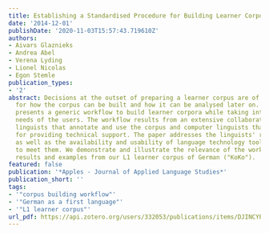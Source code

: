 ```yaml
---
title: Establishing a Standardised Procedure for Building Learner Corpora
date: '2014-12-01'
publishDate: '2020-11-03T15:57:43.719610Z'
authors:
- Aivars Glaznieks
- Andrea Abel
- Verena Lyding
- Lionel Nicolas
- Egon Stemle
publication_types:
- '2'
abstract: Decisions at the outset of preparing a learner corpus are of crucial importance
  for how the corpus can be built and how it can be analysed later on. This paper
  presents a generic workflow to build learner corpora while taking into account the
  needs of the users. The workflow results from an extensive collaboration between
  linguists that annotate and use the corpus and computer linguists that are responsible
  for providing technical support. The paper addresses the linguists' research needs
  as well as the availability and usability of language technology tools necessary
  to meet them. We demonstrate and illustrate the relevance of the workflow using
  results and examples from our L1 learner corpus of German ("KoKo").
featured: false
publication: '*Apples - Journal of Applied Language Studies*'
publication_short: ''
tags:
- '"corpus building workflow"'
- '"German as a first language"'
- '"L1 learner corpus"'
url_pdf: https://api.zotero.org/users/332053/publications/items/DJINCYPZ/file/view
---
```


